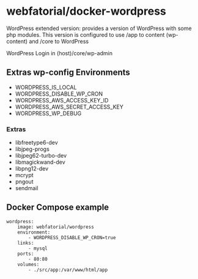 # webfatorial/docker-wordpress

WordPress extended version: provides a version of WordPress with some php modules.
This version is configured to use /app to content (wp-content) and /core to WordPress

WordPress Login in (host)/core/wp-admin

## Extras wp-config Environments

* WORDPRESS_IS_LOCAL
* WORDPRESS_DISABLE_WP_CRON
* WORDPRESS_AWS_ACCESS_KEY_ID
* WORDPRESS_AWS_SECRET_ACCESS_KEY
* WORDPRESS_WP_DEBUG

### Extras

* libfreetype6-dev
* libjpeg-progs
* libjpeg62-turbo-dev
* libmagickwand-dev
* libpng12-dev
* mcrypt
* pngout
* sendmail

## Docker Compose example

```
wordpress:
    image: webfatorial/wordpress
    environment:
        - WORDPRESS_DISABLE_WP_CRON=true
    links:
        - mysql
    ports:
        - 80:80
    volumes:
        - ./src/app:/var/www/html/app
```